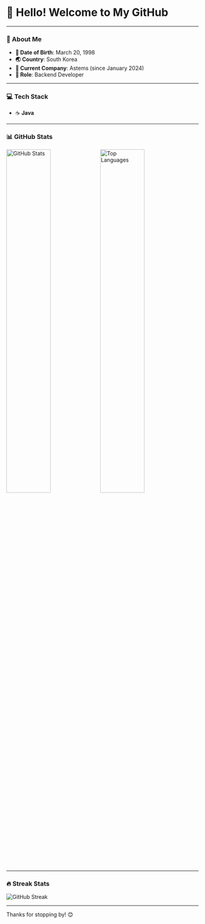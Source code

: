 # 👋 Hello! Welcome to My GitHub

---

### 📝 About Me
- **🎂 Date of Birth**: March 20, 1998  
- **🌏 Country**: South Korea  
- **🏢 Current Company**: Astems (since January 2024)  
- **💼 Role**: Backend Developer  

---

### 💻 Tech Stack
- ☕ **Java**

---

### 📊 GitHub Stats
<div>
  <img src="https://github-readme-stats.vercel.app/api?username=Park-GiJun&show_icons=true&theme=radical" alt="GitHub Stats" width="48%" />
  <img src="https://github-readme-stats.vercel.app/api/top-langs/?username=Park-GiJun&layout=compact&theme=radical" alt="Top Languages" width="48%" />
</div>

---

### 🔥 Streak Stats
![GitHub Streak](https://github-readme-streak-stats.herokuapp.com/?user=Park-GiJun&theme=radical)


---

Thanks for stopping by! 😊

